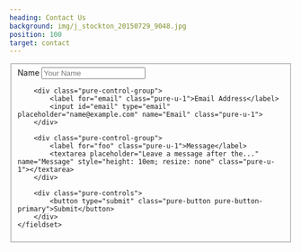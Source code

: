 ```yaml
---
heading: Contact Us
background: img/j_stockton_20150729_9048.jpg
position: 100
target: contact
---
```


<form class="pure-form pure-g" data-netlify="true" name="wedding-contact">
    <fieldset  class="pure-u-1">
        <div class="pure-control-group">
            <label for="name" class="pure-u-1">Name</label>
            <input id="name" type="text" placeholder="Your Name" name="Name" class="pure-u-1">
        </div>

        <div class="pure-control-group">
            <label for="email" class="pure-u-1">Email Address</label>
            <input id="email" type="email" placeholder="name@example.com" name="Email" class="pure-u-1">
        </div>

        <div class="pure-control-group">
            <label for="foo" class="pure-u-1">Message</label>
            <textarea placeholder="Leave a message after the..." name="Message" style="height: 10em; resize: none" class="pure-u-1"></textarea>
        </div>

        <div class="pure-controls">
            <button type="submit" class="pure-button pure-button-primary">Submit</button>
        </div>
    </fieldset>
</form>
